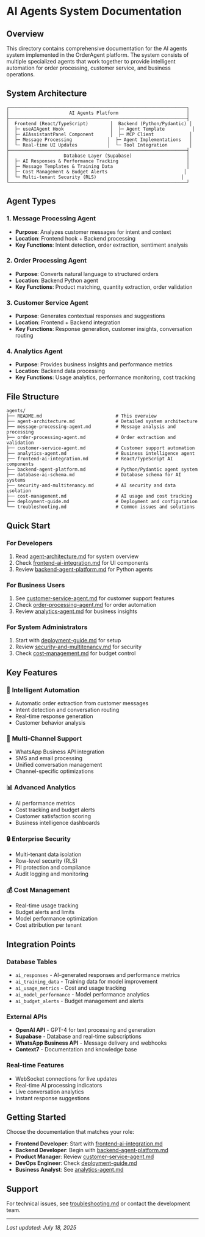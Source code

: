 # AI Agents System Documentation

## Overview

This directory contains comprehensive documentation for the AI agents system implemented in the OrderAgent platform. The system consists of multiple specialized agents that work together to provide intelligent automation for order processing, customer service, and business operations.

## System Architecture

```
┌─────────────────────────────────────────────────────────────────┐
│                      AI Agents Platform                         │
├─────────────────────────────────────────────────────────────────┤
│  Frontend (React/TypeScript)        │  Backend (Python/Pydantic) │
│  ├─ useAIAgent Hook                 │  ├─ Agent Template          │
│  ├─ AIAssistantPanel Component      │  ├─ MCP Client             │
│  ├─ Message Processing             │  ├─ Agent Implementations   │
│  └─ Real-time UI Updates           │  └─ Tool Integration        │
├─────────────────────────────────────────────────────────────────┤
│                    Database Layer (Supabase)                    │
│  ├─ AI Responses & Performance Tracking                         │
│  ├─ Message Templates & Training Data                           │
│  ├─ Cost Management & Budget Alerts                            │
│  └─ Multi-tenant Security (RLS)                               │
└─────────────────────────────────────────────────────────────────┘
```

## Agent Types

### 1. **Message Processing Agent**
- **Purpose**: Analyzes customer messages for intent and context
- **Location**: Frontend hook + Backend processing
- **Key Functions**: Intent detection, order extraction, sentiment analysis

### 2. **Order Processing Agent**
- **Purpose**: Converts natural language to structured orders
- **Location**: Backend Python agent
- **Key Functions**: Product matching, quantity extraction, order validation

### 3. **Customer Service Agent**
- **Purpose**: Generates contextual responses and suggestions
- **Location**: Frontend + Backend integration
- **Key Functions**: Response generation, customer insights, conversation routing

### 4. **Analytics Agent**
- **Purpose**: Provides business insights and performance metrics
- **Location**: Backend data processing
- **Key Functions**: Usage analytics, performance monitoring, cost tracking

## File Structure

```
agents/
├── README.md                           # This overview
├── agent-architecture.md               # Detailed system architecture
├── message-processing-agent.md         # Message analysis and processing
├── order-processing-agent.md           # Order extraction and validation
├── customer-service-agent.md           # Customer support automation
├── analytics-agent.md                  # Business intelligence agent
├── frontend-ai-integration.md          # React/TypeScript AI components
├── backend-agent-platform.md           # Python/Pydantic agent system
├── database-ai-schema.md               # Database schema for AI systems
├── security-and-multitenancy.md        # AI security and data isolation
├── cost-management.md                  # AI usage and cost tracking
├── deployment-guide.md                 # Deployment and configuration
└── troubleshooting.md                  # Common issues and solutions
```

## Quick Start

### For Developers
1. Read [agent-architecture.md](./agent-architecture.md) for system overview
2. Check [frontend-ai-integration.md](./frontend-ai-integration.md) for UI components
3. Review [backend-agent-platform.md](./backend-agent-platform.md) for Python agents

### For Business Users
1. See [customer-service-agent.md](./customer-service-agent.md) for customer support features
2. Check [order-processing-agent.md](./order-processing-agent.md) for order automation
3. Review [analytics-agent.md](./analytics-agent.md) for business insights

### For System Administrators
1. Start with [deployment-guide.md](./deployment-guide.md) for setup
2. Review [security-and-multitenancy.md](./security-and-multitenancy.md) for security
3. Check [cost-management.md](./cost-management.md) for budget control

## Key Features

### 🤖 **Intelligent Automation**
- Automatic order extraction from customer messages
- Intent detection and conversation routing
- Real-time response generation
- Customer behavior analysis

### 💬 **Multi-Channel Support**
- WhatsApp Business API integration
- SMS and email processing
- Unified conversation management
- Channel-specific optimizations

### 📊 **Advanced Analytics**
- AI performance metrics
- Cost tracking and budget alerts
- Customer satisfaction scoring
- Business intelligence dashboards

### 🔒 **Enterprise Security**
- Multi-tenant data isolation
- Row-level security (RLS)
- PII protection and compliance
- Audit logging and monitoring

### 💰 **Cost Management**
- Real-time usage tracking
- Budget alerts and limits
- Model performance optimization
- Cost attribution per tenant

## Integration Points

### Database Tables
- `ai_responses` - AI-generated responses and performance metrics
- `ai_training_data` - Training data for model improvement
- `ai_usage_metrics` - Cost and usage tracking
- `ai_model_performance` - Model performance analytics
- `ai_budget_alerts` - Budget management and alerts

### External APIs
- **OpenAI API** - GPT-4 for text processing and generation
- **Supabase** - Database and real-time subscriptions
- **WhatsApp Business API** - Message delivery and webhooks
- **Context7** - Documentation and knowledge base

### Real-time Features
- WebSocket connections for live updates
- Real-time AI processing indicators
- Live conversation analytics
- Instant response suggestions

## Getting Started

Choose the documentation that matches your role:

- **Frontend Developer**: Start with [frontend-ai-integration.md](./frontend-ai-integration.md)
- **Backend Developer**: Begin with [backend-agent-platform.md](./backend-agent-platform.md)
- **Product Manager**: Review [customer-service-agent.md](./customer-service-agent.md)
- **DevOps Engineer**: Check [deployment-guide.md](./deployment-guide.md)
- **Business Analyst**: See [analytics-agent.md](./analytics-agent.md)

## Support

For technical issues, see [troubleshooting.md](./troubleshooting.md) or contact the development team.

---

*Last updated: July 18, 2025*